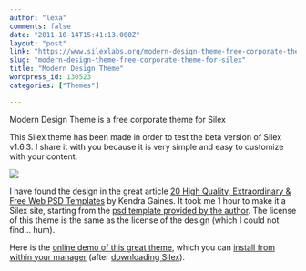 ```yaml
---
author: "lexa"
comments: false
date: "2011-10-14T15:41:13.000Z"
layout: "post"
link: "https://www.silexlabs.org/modern-design-theme-free-corporate-theme-for-silex/"
slug: "modern-design-theme-free-corporate-theme-for-silex"
title: "Modern Design Theme"
wordpress_id: 130523
categories: ["Themes"]

---
```

Modern Design Theme is a free corporate theme for Silex

This Silex theme has been made in order to test the beta version of Silex v1.6.3. I share it with you because it is very simple and easy to customize with your content.

![](https://www.silexlabs.org/wp-content/uploads/2011/10/Free-Fictional-Design-Studio-Layout-677x541.jpg)

I have found the design in the great article [20 High Quality, Extraordinary & Free Web PSD Templates](http://www.noupe.com/design/20-high-quality-extraordinary-free-web-psd-templates.html) by Kendra Gaines. It took me 1 hour to make it a Silex site, starting from the [psd template provided by the author](http://webdesignfan.com/free-modern-design-studio-psd-template/). The license of this theme is the same as the license of the design (which I could not find... hum).

Here is the [online demo of this great theme](http://silexprod.com/modern-design/), which you can [install from within your manager](https://www.silexlabs.org/silex/tutorials-silex/install-new-items-for-your-silex-server/) (after [downloading Silex](http://projects.silexlabs.org/?/silex/flash.cms/download)).


